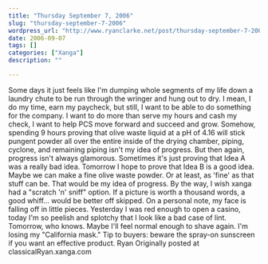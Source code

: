 ```yaml
---
title: "Thursday September 7, 2006"
slug: "thursday-september-7-2006"
wordpress_url: "http://www.ryanclarke.net/post/thursday-september-7-2006/"
date: 2006-09-07
tags: []
categories: ["Xanga"]
description: ""

---
```


Some days it just feels like I'm dumping whole segments of my life down a laundry chute to be run through the wringer and hung out to dry. I mean, I do my time, earn my paycheck, but still, I want to be able to do something for the company. I want to do more than serve my hours and cash my check, I want to help PCS move forward and succeed and grow.
Somehow, spending 9 hours proving that olive waste liquid at a pH of 4.16 will stick pungent powder all over the entire inside of the drying chamber, piping, cyclone, and remaining piping isn't my idea of progress. But then again, progress isn't always glamorous. Sometimes it's just proving that Idea A was a really bad idea.
Tomorrow I hope to prove that Idea B is a good idea. Maybe we can make a fine olive waste powder. Or at least, as 'fine' as that stuff can be. That would be my idea of progress.
By the way, I wish xanga had a "scratch 'n' sniff" option. If a picture is worth a thousand words, a good whiff... would be better off skipped.
On a personal note, my face is falling off in little pieces. Yesterday I was red enough to open a casino, today I'm so peelish and splotchy that I look like a bad case of lint. Tomorrow, who knows. Maybe I'll feel normal enough to shave again. I'm losing my "California mask." Tip to buyers: beware the spray-on sunscreen if you want an effective product.
Ryan
Originally posted at classicalRyan.xanga.com
